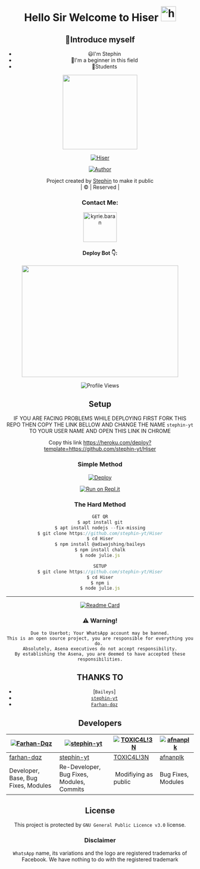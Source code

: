 
<div align="center">

<h1 align="center">Hello Sir Welcome to Hiser <img src="https://user-images.githubusercontent.com/1303154/88677602-1635ba80-d120-11ea-84d8-d263ba5fc3c0.gif" width="40px" alt="hi"><br>
<p align="center">

## 📢Introduce myself

 - 😃I'm Stephin
 - 🚩I'm a beginner in this field
 - 🏫Students
 
<div align="center">
  <img border-radius: 15px src="https://i.imgur.com/JrNZWu7.jpeg" width="200" height="200"/>
  <p align="center">
<a href="#"><img title="Hiser" src="https://img.shields.io/badge/Hiser-green?colorA=%23ff0000&colorB=%23017e40&style=for-the-badge"></a>
</p>
  <p align="center">
<a href="https://github.com/stephin-yt"><img title="Author" src="https://img.shields.io/badge/Author-stephin-yt/Hiser?color=blue&style=for-the-badge&logo=whatsapp"></a>
</p>
</div>
<p align="center">
Project created by <a href="https://github.com/stephin-yt">Stephin</a> to make it public
    <br>
       | © |
        Reserved |
    <br> 
</p>
 
 <h3 align="center">Contact Me:</h3>
<p align="center">
<a href="https://www.instagram.com/stephin_68/" target="blank"><img align="center" src="https://i.imgur.com/6oCMFWN.png" alt="kyrie.baran" height="80" width="90" /></a>
</p>        
<h4 align="center">Deploy Bot 👇:</h4>
<p align="center">
<a href="https://youtu.be/t1O1VyejM4U" target="blank"><img align="center" src="https://i9.ytimg.com/vi/t1O1VyejM4U/hqdefault.jpg?v=6249b8b6&sqp=COCHz5IG&rs=AOn4CLBOpn4jib3sWj3N_4ihfCHyvBL4OA" height="300" width="420" /></a>
</p>

![Profile Views](https://hits.seeyoufarm.com/api/count/incr/badge.svg?url=https://github.com/stephin-yt/Hiser&title=Profile%20Views)

## Setup
<div align="center">

IF YOU ARE FACING PROBLEMS WHILE DEPLOYING
FIRST FORK THIS REPO
THEN COPY THE LINK BELLOW AND CHANGE THE NAME 
`stephin-yt` TO YOUR USER NAME AND OPEN THIS LINK IN CHROME

Copy this link https://heroku.com/deploy?template=https://github.com/stephin-yt/Hiser
</p>

  
### Simple Method
  
[![Deploy](https://www.herokucdn.com/deploy/button.svg)](https://heroku.com/deploy?template=https://github.com/stephin-yt/Hiser) 
  
[![Run on Repl.it](https://repl.it/badge/github/quiec/whatsAlfa)](https://replit.com/@Farhandqz/JulieMwol)
  
### The Hard Method
```js
GET QR
$ apt install git
$ apt install nodejs --fix-missing
$ git clone https://github.com/stephin-yt/Hiser
$ cd Hiser
$ npm install @adiwajshing/baileys
$ npm install chalk
$ node julie.js
```
      
```js
SETUP
$ git clone https://github.com/stephin-yt/Hiser
$ cd Hiser
$ npm i
$ node julie.js
```

----

  <p align="center">
  <a href="httsp://github.com/farhan-dqz/JulieMwol">
    

  [![Readme Card](https://github-readme-stats.vercel.app/api/pin/?username=stephin-yt&repo=Hiser&theme=nightowl)](https://github.com/stephin-yt/Hiser)
  </div>
    
### ⚠️ Warning! 
```
Due to Userbot; Your WhatsApp account may be banned.
This is an open source project, you are responsible for everything you do. 
Absolutely, Asena executives do not accept responsibility.
By establishing the Asena, you are deemed to have accepted these responsibilities.
```

## THANKS TO
* [`Baileys`]
* [`stephin-yt`](https://github.com/stephin-yt)
* [`Farhan-dqz`](https://github.com/Farhan-dqz)

## Developers
  <div align="center">
    
  [![Farhan-Dqz](https://github.com/farhan-dqz.png?size=100)](https://github.com/farhan-dqz) | [![stephin-yt](https://avatars.githubusercontent.com/u/93263203?v=4)](https://github.com/TOXIC-DEVIL) |  [![TOXIC4L!3N](https://github.com/Alien-alfa.png?size=100)](https://github.com/AI-VIKI) | [![afnanplk](https://github.com/afnanplk.png?size=100)](https://github.com/afnanplk) 
----|----|----|----
[farhan-dqz](https://github.com/farhan-dqz) | [stephin-yt](https://github.com/stephin-yt) | [TOXIC4L!3N](https://github.com/AI-VIKI) | [afnanplk](https://github.com/afnanplk) 
Developer, Base, Bug Fixes, Modules| Re-Developer, Bug Fixes, Modules, Commits |  Modifiying  as   public | Bug Fixes, Modules 
  </div>
    


## License
This project is protected by `GNU General Public Licence v3.0` license.

### Disclaimer
`WhatsApp` name, its variations and the logo are registered trademarks of Facebook. We have nothing to do with the registered trademark
